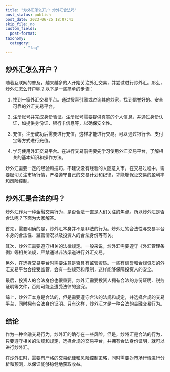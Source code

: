 ```yaml
---
title: "炒外汇怎么开户 炒外汇合法吗"
post_status: publish
post_date: 2023-06-25 18:07:41
skip_file: no
custom_fields: 
  post-format: 
taxonomy:
  category:
        - "faq"
---
```


## 炒外汇怎么开户？

随着互联网的普及，越来越多的人开始关注外汇交易，并尝试进行炒外汇。那么，炒外汇怎么开户呢？以下是一些简单的步骤：

1. 找到一家外汇交易平台。通过搜索引擎或咨询其他炒家，找到信誉好的、安全可靠的外汇交易平台。

2. 注册账号并完成身份验证。注册账号需要提供真实的个人信息，并通过身份认证，如提供身份证、银行卡信息等，以确保安全性。

3. 充值。注册成功后需要进行充值，这样才能进行交易。可以通过银行卡、支付宝等方式进行充值。

4. 学习使用外汇交易平台。在进行交易前需要先学习使用外汇交易平台，了解相关的基本知识和操作方法。

炒外汇需要一定的经验和技巧，不建议没有经验的人随意入市。在交易过程中，需要密切关注市场行情，严格遵守自己的交易计划和纪律，才能够保证交易的盈利率和风险控制。

## 炒外汇是合法的吗？

炒外汇作为一种金融交易行为，是否合法一直是人们关注的焦点。所以炒外汇是否合法呢？下面为大家解答。

首先，需要明确的是，炒外汇本身并不是非法的行为。炒外汇的合法性与交易平台本身的合法性、监管情况以及投资人的合法身份等有关。

其次，炒外汇需要遵守相关的法律规定。一般来说，炒外汇需要遵守《外汇管理条例》等相关法规，严禁通过非法渠道进行外汇交易。

另外，在选择交易平台时需要注意是否具有监管资质。一些有信誉和合规资质的外汇交易平台会接受监管，会有一些规范和限制，这样能够保障投资人的安全。

最后，投资人的合法身份也很重要。炒外汇需要投资人拥有合法的身份证明、税务证明等文件，否则可能会遭受法律的追究。

综上，炒外汇本身是合法的，但是需要遵守合法的法规和规定，并选择合规的交易平台，同时拥有合法身份证明。只有这样，炒外汇才是一种合法的金融交易行为。

## 结论

作为一种金融交易行为，炒外汇的确存在一些风险。但是，炒外汇是合法的行为，只要遵守相关的法规和规定，选择合规的交易平台，并拥有合法身份证明，就可以进行炒外汇。

在炒外汇时，需要有严格的交易纪律和风险控制策略，同时需要对市场行情进行分析和预测，以保证能够稳健地获取收益。
